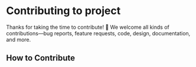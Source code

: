 # Contributing to  project

Thanks for taking the time to contribute! 🎉 We welcome all kinds of contributions—bug reports, feature requests, code, design, documentation, and more.

## How to Contribute


